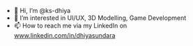 - 👋 Hi, I’m @ks-dhiya
- 👀 I’m interested in UI/UX, 3D Modelling, Game Development
- 📫 How to reach me via my LinkedIn on www.linkedin.com/in/dhiyasundara

